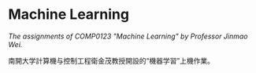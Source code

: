 # Machine Learning

*The assignments of COMP0123 "Machine Learning" by Professor Jinmao Wei.*

南開大学計算機与控制工程衛金茂教授開設的“機器学習”上機作業。

